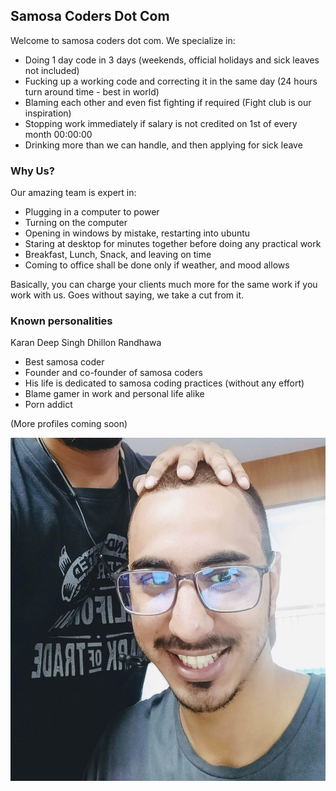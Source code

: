## Samosa Coders Dot Com

Welcome to samosa coders dot com. We specialize in:
- Doing 1 day code in 3 days (weekends, official holidays and sick leaves not included)
- Fucking up a working code and correcting it in the same day (24 hours turn around time - best in world)
- Blaming each other and even fist fighting if required (Fight club is our inspiration)
- Stopping work immediately if salary is not credited on 1st of every month 00:00:00
- Drinking more than we can handle, and then applying for sick leave

### Why Us?

Our amazing team is expert in:
- Plugging in a computer to power
- Turning on the computer
- Opening in windows by mistake, restarting into ubuntu
- Staring at desktop for minutes together before doing any practical work
- Breakfast, Lunch, Snack, and leaving on time
- Coming to office shall be done only if weather, and mood allows

Basically, you can charge your clients much more for the same work if you work with us. Goes without saying, we take a cut from it.

### Known personalities

Karan Deep Singh Dhillon Randhawa
- Best samosa coder
- Founder and co-founder of samosa coders
- His life is dedicated to samosa coding practices (without any effort)
- Blame gamer in work and personal life alike
- Porn addict

(More profiles coming soon)


![alt text](https://github.com/viaagra/samosa_coders/blob/master/phot.png "Logo Title Text 1")


